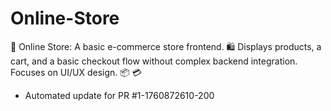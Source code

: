 # Online-Store
🛒 Online Store: A basic e-commerce store frontend. 🛍️ Displays products, a cart, and a basic checkout flow without complex backend integration. Focuses on UI/UX design. 📦 💳


- Automated update for PR #1-1760872610-200
